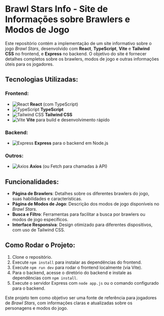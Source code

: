 # Brawl Stars Info - Site de Informações sobre Brawlers e Modos de Jogo

Este repositório contém a implementação de um site informativo sobre o jogo *Brawl Stars*, desenvolvido com **React**, **TypeScript**, **Vite** e **Tailwind CSS** no frontend, e **Express** no backend. O objetivo do site é fornecer detalhes completos sobre os brawlers, modos de jogo e outras informações úteis para os jogadores.

## Tecnologias Utilizadas:

### Frontend:
- ![React](https://img.shields.io/badge/-React-61DAFB?style=flat&logo=react&logoColor=white) **React** (com TypeScript)
- ![TypeScript](https://img.shields.io/badge/-TypeScript-3178C6?style=flat&logo=typescript&logoColor=white) **TypeScript**
- ![Tailwind CSS](https://img.shields.io/badge/-Tailwind%20CSS-06B6D4?style=flat&logo=tailwindcss&logoColor=white) **Tailwind CSS**
- ![Vite](https://img.shields.io/badge/-Vite-646CFF?style=flat&logo=vite&logoColor=white) **Vite** para build e desenvolvimento rápido

### Backend:
- ![Express](https://img.shields.io/badge/-Express-000000?style=flat&logo=express&logoColor=white) **Express** para o backend em Node.js

### Outros:
- ![Axios](https://img.shields.io/badge/-Axios-5A29E4?style=flat&logo=axios&logoColor=white) **Axios** (ou Fetch para chamadas à API)

## Funcionalidades:
- **Página de Brawlers**: Detalhes sobre os diferentes brawlers do jogo, suas habilidades e características.
- **Página de Modos de Jogo**: Descrição dos modos de jogo disponíveis no *Brawl Stars*.
- **Busca e Filtro**: Ferramentas para facilitar a busca por brawlers ou modos de jogo específicos.
- **Interface Responsiva**: Design otimizado para diferentes dispositivos, com uso de Tailwind CSS.

## Como Rodar o Projeto:

1. Clone o repositório.
2. Execute `npm install` para instalar as dependências do frontend.
3. Execute `npm run dev` para rodar o frontend localmente (via Vite).
4. Para o backend, acesse o diretório do backend e instale as dependências com `npm install`.
5. Execute o servidor Express com `node app.js` ou o comando configurado para o backend.

Este projeto tem como objetivo ser uma fonte de referência para jogadores de *Brawl Stars*, com informações claras e atualizadas sobre os personagens e modos do jogo.
